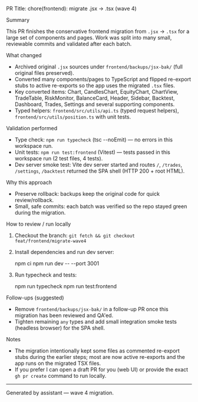 PR Title: chore(frontend): migrate .jsx → .tsx (wave 4)

Summary

This PR finishes the conservative frontend migration from `.jsx` → `.tsx` for a large set of components and pages. Work was split into many small, reviewable commits and validated after each batch.

What changed

- Archived original `.jsx` sources under `frontend/backups/jsx-bak/` (full original files preserved).
- Converted many components/pages to TypeScript and flipped re-export stubs to active re-exports so the app uses the migrated `.tsx` files.
- Key converted items: Chart, CandlesChart, EquityChart, ChartView, TradeTable, RiskMonitor, BalanceCard, Header, Sidebar, Backtest, Dashboard, Trades, Settings and several supporting components.
- Typed helpers: `frontend/src/utils/api.ts` (typed request helpers), `frontend/src/utils/position.ts` with unit tests.

Validation performed

- Type check: `npm run typecheck` (tsc --noEmit) — no errors in this workspace run.
- Unit tests: `npm run test:frontend` (Vitest) — tests passed in this workspace run (2 test files, 4 tests).
- Dev server smoke test: Vite dev server started and routes `/`, `/trades`, `/settings`, `/backtest` returned the SPA shell (HTTP 200 + root HTML).

Why this approach

- Preserve rollback: backups keep the original code for quick review/rollback.
- Small, safe commits: each batch was verified so the repo stayed green during the migration.

How to review / run locally

1. Checkout the branch: `git fetch && git checkout feat/frontend/migrate-wave4`
2. Install dependencies and run dev server:

   npm ci
   npm run dev -- --port 3001

3. Run typecheck and tests:

   npm run typecheck
   npm run test:frontend

Follow-ups (suggested)

- Remove `frontend/backups/jsx-bak/` in a follow-up PR once this migration has been reviewed and QA'ed.
- Tighten remaining `any` types and add small integration smoke tests (headless browser) for the SPA shell.

Notes

- The migration intentionally kept some files as commented re-export stubs during the earlier steps; most are now active re-exports and the app runs on the migrated TSX files.
- If you prefer I can open a draft PR for you (web UI) or provide the exact `gh pr create` command to run locally.

---

Generated by assistant — wave 4 migration.